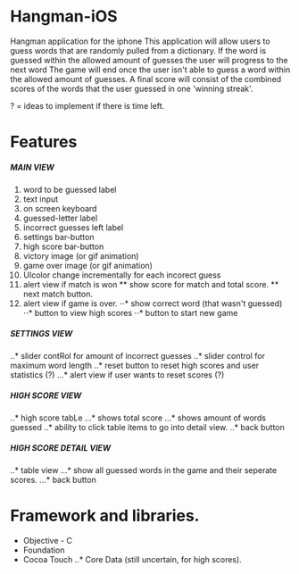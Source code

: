 Hangman-iOS
===========

Hangman application for the iphone
This application will allow users to guess words that are randomly pulled from a dictionary. 
If the word is guessed within the allowed amount of guesses the user will progress to the next word
The game will end once the user isn't able to guess a word within the allowed amount of guesses.
A final score will consist of the combined scores of the words that the user guessed in one 'winning streak'.


? = ideas to implement if there is time left.

Features
===========

##### MAIN VIEW
1. word to be guessed label
2. text input
3. on screen keyboard
4. guessed-letter label
5. incorrect guesses left label
6. settings bar-button
7. high score bar-button
8. victory image (or gif animation)
9. game over image (or gif animation)
10. UIcolor change incrementally for each incorect guess 
11. alert view if match is won
** show score for match and total score.
** next match button.
12. alert view if game is over.
⋅⋅* show correct word (that wasn't guessed)
⋅⋅* button to view high scores
⋅⋅* button to start new game

##### SETTINGS VIEW
..* slider contRol for amount of incorrect guesses
..* slider control for maximum word length
..* reset button to reset high scores and user statistics (?)
...* alert view if user wants to reset scores  (?)

##### HIGH SCORE VIEW
..* high score tabLe
...* shows total score
...* shows amount of words guessed
..* ability to click table items to go into detail view.
..* back button

##### HIGH SCORE DETAIL VIEW
..* table view
...* show all guessed words in the game and their seperate scores.
...* back button


Framework and libraries.
===========
- Objective - C
- Foundation
- Cocoa Touch
..* Core Data (still uncertain, for high scores).
